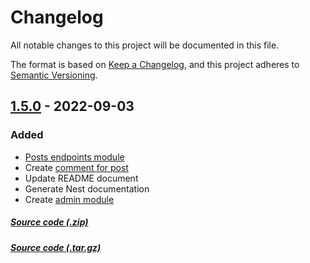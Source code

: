 # Changelog

All notable changes to this project will be documented in this file.

The format is based on [Keep a Changelog](https://keepachangelog.com/en/1.0.0/),
and this project adheres to [Semantic Versioning](https://semver.org/spec/v2.0.0.html).


## [1.5.0] - 2022-09-03

### Added
+ [Posts endpoints module](https://github.com/thuongtruong1009/teneno-api/pull/11)
+ Create [comment for post](https://github.com/thuongtruong1009/teneno-api/pull/14)
+ Update README document
+ Generate Nest documentation
+ Create [admin module](https://github.com/thuongtruong1009/teneno-api/pull/15)

##### [Source code (.zip)](https://github.com/thuongtruong1009/teneno-api/archive/refs/tags/v1.5.zip)
##### [Source code (.tar.gz)](https://github.com/thuongtruong1009/teneno-api/archive/refs/tags/v1.5.tar.gz)

[1.5.0]: https://github.com/thuongtruong1009/teneno-api/compare/v1.4.0...v1.5


